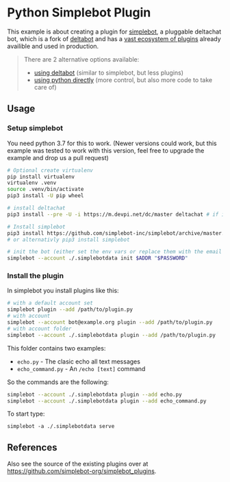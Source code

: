 # Python Simplebot Plugin

This example is about creating a plugin for [simplebot](https://github.com/simplebot-org/simplebot),
a pluggable deltachat bot,
which is a fork of [deltabot](https://github.com/deltachat-bot/deltabot) and has a [vast ecosystem of plugins](https://github.com/SimpleBot-Inc/simplebot_plugins) already availible and used in production.

> There are 2 alternative options available:
>
> - [using deltabot](../python_deltabot_plugin) (similar to simplebot, but less plugins)
> - [using python directly](../python) (more control, but also more code to take care of)

## Usage

### Setup simplebot

You need python 3.7 for this to work. (Newer versions could work, but this example was tested to work with this version, feel free to upgrade the example and drop us a pull request)

```sh
# Optional create virtualenv
pip install virtualenv
virtualenv .venv
source .venv/bin/activate
pip3 install -U pip wheel

# install deltachat
pip3 install --pre -U -i https://m.devpi.net/dc/master deltachat # if it doesn't work, see https://github.com/deltachat/deltachat-core-rust/tree/master/python for instructions on how to install it from source)

# Install simplebot
pip3 install https://github.com/simplebot-inc/simplebot/archive/master.zip
# or alternativly pip3 install simplebot

# init the bot (either set the env vars or replace them with the email credentials the bot should use)
simplebot --account ./.simplebotdata init $ADDR "$PASSWORD"
```

### Install the plugin

In simplebot you install plugins like this:

```sh
# with a default account set
simplebot plugin --add /path/to/plugin.py
# with account
simplebot --account bot@example.org plugin --add /path/to/plugin.py
# with account folder
simplebot --account ./.simplebotdata plugin --add /path/to/plugin.py
```

This folder contains two examples:

- `echo.py` - The clasic echo all text messages
- `echo_command.py` - An `/echo [text]` command

So the commands are the following:

```sh
simplebot --account ./.simplebotdata plugin --add echo.py
simplebot --account ./.simplebotdata plugin --add echo_command.py
```

To start type:

```
simplebot -a ./.simplebotdata serve
```

## References

Also see the source of the existing plugins over at https://github.com/simplebot-org/simplebot_plugins.
